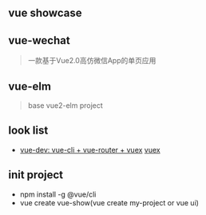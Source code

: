 ## vue showcase

## vue-wechat
> 一款基于Vue2.0高仿微信App的单页应用

## vue-elm
> base vue2-elm project

## look list
* [vue-dev: vue-cli + vue-router + vuex](https://www.cnblogs.com/blackchaos/p/8723724.html) [vuex](https://www.jianshu.com/p/f5bbcbd5b4b5)

## init project
* npm install -g @vue/cli
* vue create vue-show(vue create my-project or vue ui)
